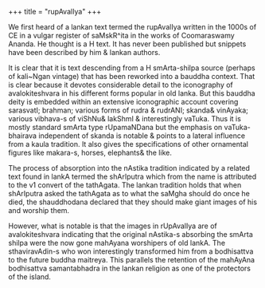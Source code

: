 +++
title = "rupAvalIya"
+++

We first heard of a lankan text termed the rupAvalIya written in the 1000s of CE in a vulgar register of saMskR^ita in the works of Coomaraswamy Ananda. He thought is a H text. It has never been published but snippets have been described by him & lankan authors. 

It is clear that it is text descending from a H smArta-shilpa source (perhaps of kali~Ngan vintage) that has been reworked into a bauddha context. That is clear because it devotes considerable detail to the iconography of avalokiteshvara in his different forms popular in old lanka. But this bauddha deity is embedded within an extensive iconographic account covering sarasvatI; brahman; various forms of rudra & rudrANI; skanda& vinAyaka; various vibhava-s of viShNu& lakShmI & interestingly vaTuka. Thus it is mostly standard smArta type rUpamaNDana but the emphasis on vaTuka-bhairava independent of skanda is notable & points to a lateral influence from a kaula tradition. It also gives the specifications of other ornamental figures like makara-s, horses, elephants& the like. 

The process of absorption into the nAstika tradition indicated by a related text found in lankA termed the shArIputra which from the name is attributed to the v1 convert of the tathAgata. The lankan tradition holds that when shArIputra asked the tathAgata as to what the saMgha should do once he died, the shauddhodana declared that they should make giant images of his and worship them. 

However, what is notable is that the images in rUpAvalIya are of avalokiteshvara indicating that the original nAstika-s absorbing the smArta shilpa were the now gone mahAyana worshipers of old lankA. The sthaviravAdin-s who won
interestingly transformed him from a bodhisattva to the future buddha maitreya. This parallels the retention of the mahAyAna bodhisattva samantabhadra in the lankan religion as one of the protectors of the island.